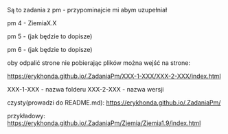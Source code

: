 Są to zadania z pm - przypominajcie mi abym uzupełniał

pm 4 - ZiemiaX.X

pm 5 - (jak będzie to dopisze)

pm 6 - (jak będzie to dopisze)

oby odpalić strone nie pobierając plików można wejść na strone:


https://erykhonda.github.io/.ZadaniaPm/XXX-1-XXX/XXX-2-XXX/index.html

XXX-1-XXX - nazwa folderu
XXX-2-XXX - nazwa wersji

czysty(prowadzi do README.md): 
https://erykhonda.github.io/.ZadaniaPm/

przykładowy: 
https://erykhonda.github.io/.ZadaniaPm/Ziemia/Ziemia1.9/index.html